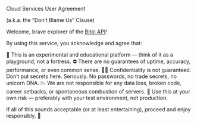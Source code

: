 Cloud Services User Agreement

(a.k.a. the “Don’t Blame Us” Clause)

Welcome, brave explorer of the [Bitol API](https://bitol.io/)!

By using this service, you acknowledge and agree that:

🧪 This is an experimental and educational platform — think of it as a playground, not a fortress.
⛔ There are no guarantees of uptime, accuracy, performance, or even common sense.
🕵️‍♂️ Confidentiality is not guaranteed. Don’t put secrets here. Seriously. No passwords, no trade secrets, no unicorn DNA.
📉 We are not responsible for any data loss, broken code, career setbacks, or spontaneous combustion of servers.
🎯 Use this at your own risk — preferably with your test environment, not production.

If all of this sounds acceptable (or at least entertaining), proceed and enjoy responsibly. 🍷
